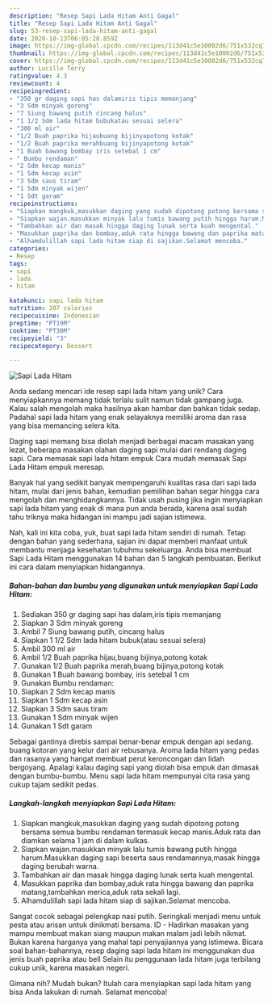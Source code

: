 ```yaml
---
description: "Resep Sapi Lada Hitam Anti Gagal"
title: "Resep Sapi Lada Hitam Anti Gagal"
slug: 53-resep-sapi-lada-hitam-anti-gagal
date: 2020-10-13T06:05:28.859Z
image: https://img-global.cpcdn.com/recipes/113d41c5e10002d6/751x532cq70/sapi-lada-hitam-foto-resep-utama.jpg
thumbnail: https://img-global.cpcdn.com/recipes/113d41c5e10002d6/751x532cq70/sapi-lada-hitam-foto-resep-utama.jpg
cover: https://img-global.cpcdn.com/recipes/113d41c5e10002d6/751x532cq70/sapi-lada-hitam-foto-resep-utama.jpg
author: Lucille Terry
ratingvalue: 4.3
reviewcount: 4
recipeingredient:
- "350 gr daging sapi has dalamiris tipis memanjang"
- "3 Sdm minyak goreng"
- "7 Siung bawang putih cincang halus"
- "1 1/2 Sdm lada hitam bubukatau sesuai selera"
- "300 ml air"
- "1/2 Buah paprika hijaubuang bijinyapotong kotak"
- "1/2 Buah paprika merahbuang bijinyapotong kotak"
- "1 Buah bawang bombay iris setebal 1 cm"
- " Bumbu rendaman"
- "2 Sdm kecap manis"
- "1 Sdm kecap asin"
- "3 Sdm saus tiram"
- "1 Sdm minyak wijen"
- "1 Sdt garam"
recipeinstructions:
- "Siapkan mangkuk,masukkan daging yang sudah dipotong potong bersama semua bumbu rendaman termasuk kecap manis.Aduk rata dan diamkan selama 1 jam di dalam kulkas."
- "Siapkan wajan.masukkan minyak lalu tumis bawang putih hingga harum.Masukkan daging sapi beserta saus rendamannya,masak hingga daging berubah warna."
- "Tambahkan air dan masak hingga daging lunak serta kuah mengental."
- "Masukkan paprika dan bombay,aduk rata hingga bawang dan paprika matang,tambahkan merica,aduk rata sekali lagi."
- "Alhamdulillah sapi lada hitam siap di sajikan.Selamat mencoba."
categories:
- Resep
tags:
- sapi
- lada
- hitam

katakunci: sapi lada hitam 
nutrition: 207 calories
recipecuisine: Indonesian
preptime: "PT19M"
cooktime: "PT30M"
recipeyield: "3"
recipecategory: Dessert

---
```



![Sapi Lada Hitam](https://img-global.cpcdn.com/recipes/113d41c5e10002d6/751x532cq70/sapi-lada-hitam-foto-resep-utama.jpg)

Anda sedang mencari ide resep sapi lada hitam yang unik? Cara menyiapkannya memang tidak terlalu sulit namun tidak gampang juga. Kalau salah mengolah maka hasilnya akan hambar dan bahkan tidak sedap. Padahal sapi lada hitam yang enak selayaknya memiliki aroma dan rasa yang bisa memancing selera kita.

Daging sapi memang bisa diolah menjadi berbagai macam masakan yang lezat, beberapa masakan olahan daging sapi mulai dari rendang daging sapi. Cara memasak sapi lada hitam empuk Cara mudah memasak Sapi Lada Hitam empuk meresap.

Banyak hal yang sedikit banyak mempengaruhi kualitas rasa dari sapi lada hitam, mulai dari jenis bahan, kemudian pemilihan bahan segar hingga cara mengolah dan menghidangkannya. Tidak usah pusing jika ingin menyiapkan sapi lada hitam yang enak di mana pun anda berada, karena asal sudah tahu triknya maka hidangan ini mampu jadi sajian istimewa.


Nah, kali ini kita coba, yuk, buat sapi lada hitam sendiri di rumah. Tetap dengan bahan yang sederhana, sajian ini dapat memberi manfaat untuk membantu menjaga kesehatan tubuhmu sekeluarga. Anda bisa membuat Sapi Lada Hitam menggunakan 14 bahan dan 5 langkah pembuatan. Berikut ini cara dalam menyiapkan hidangannya.

<!--inarticleads1-->

##### Bahan-bahan dan bumbu yang digunakan untuk menyiapkan Sapi Lada Hitam:

1. Sediakan 350 gr daging sapi has dalam,iris tipis memanjang
1. Siapkan 3 Sdm minyak goreng
1. Ambil 7 Siung bawang putih, cincang halus
1. Siapkan 1 1/2 Sdm lada hitam bubuk(atau sesuai selera)
1. Ambil 300 ml air
1. Ambil 1/2 Buah paprika hijau,buang bijinya,potong kotak
1. Gunakan 1/2 Buah paprika merah,buang bijinya,potong kotak
1. Gunakan 1 Buah bawang bombay, iris setebal 1 cm
1. Gunakan  Bumbu rendaman:
1. Siapkan 2 Sdm kecap manis
1. Siapkan 1 Sdm kecap asin
1. Siapkan 3 Sdm saus tiram
1. Gunakan 1 Sdm minyak wijen
1. Gunakan 1 Sdt garam


Sebagai gantinya direbis sampai benar-benar empuk dengan api sedang. buang kotoran yang kelur dari air rebusanya. Aroma lada hitam yang pedas dan rasanya yang hangat membuat perut keroncongan dan lidah bergoyang. Apalagi kalau daging sapi yang diolah bisa empuk dan dimasak dengan bumbu-bumbu. Menu sapi lada hitam mempunyai cita rasa yang cukup tajam sedikit pedas. 

<!--inarticleads2-->

##### Langkah-langkah menyiapkan Sapi Lada Hitam:

1. Siapkan mangkuk,masukkan daging yang sudah dipotong potong bersama semua bumbu rendaman termasuk kecap manis.Aduk rata dan diamkan selama 1 jam di dalam kulkas.
1. Siapkan wajan.masukkan minyak lalu tumis bawang putih hingga harum.Masukkan daging sapi beserta saus rendamannya,masak hingga daging berubah warna.
1. Tambahkan air dan masak hingga daging lunak serta kuah mengental.
1. Masukkan paprika dan bombay,aduk rata hingga bawang dan paprika matang,tambahkan merica,aduk rata sekali lagi.
1. Alhamdulillah sapi lada hitam siap di sajikan.Selamat mencoba.


Sangat cocok sebagai pelengkap nasi putih. Seringkali menjadi menu untuk pesta atau arisan untuk dinikmati bersama. ID - Hadirkan masakan yang mampu membuat makan siang maupun makan malam jadi lebih nikmat. Bukan karena harganya yang mahal tapi penyajiannya yang istimewa. Bicara soal bahan-bahannya, resep daging sapi lada hitam ini menggunakan dua jenis buah paprika atau bell Selain itu penggunaan lada hitam juga terbilang cukup unik, karena masakan negeri. 

Gimana nih? Mudah bukan? Itulah cara menyiapkan sapi lada hitam yang bisa Anda lakukan di rumah. Selamat mencoba!
